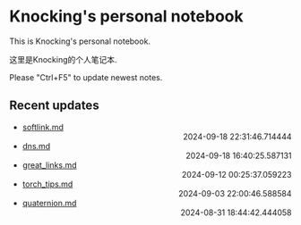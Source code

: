 
# Knocking's personal notebook

This is Knocking's personal notebook.

这里是Knocking的个人笔记本.

Please "Ctrl+F5" to update newest notes.

## Recent updates
- [softlink.md](linux/softlink/) <div style="text-align: right">2024-09-18 22:31:46.714444</div>
- [dns.md](linux/dns/) <div style="text-align: right">2024-09-18 16:40:25.587131</div>
- [great_links.md](math/great_links/) <div style="text-align: right">2024-09-12 00:25:37.059223</div>
- [torch_tips.md](python/torch_tips/) <div style="text-align: right">2024-09-03 22:00:46.588584</div>
- [quaternion.md](math/quaternion/) <div style="text-align: right">2024-08-31 18:44:42.444058</div>
